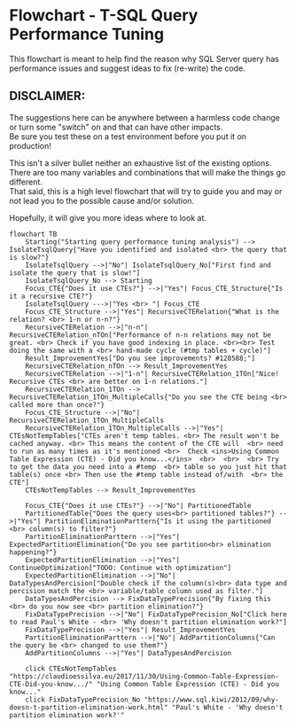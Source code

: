 # Flowchart - T-SQL Query Performance Tuning

This flowchart is meant to help find the reason why SQL Server query has performance issues and suggest ideas to fix (re-write) the code.

## DISCLAIMER: 
The suggestions here can be anywhere between a harmless code change or turn some "switch" on and that can have other impacts.  
Be sure you test these on a test environment before you put it on production!

This isn't a silver bullet neither an exhaustive list of the existing options.  
There are too many variables and combinations that will make the things go different.  
That said, this is a high level flowchart that will try to guide you and may or not lead you to the possible cause and/or solution.

Hopefully, it will give you more ideas where to look at.

```mermaid
flowchart TB
	Starting("Starting query performance tuning analysis") --> IsolateTsqlQuery{"Have you identified and isolated <br> the query that is slow?"}
	IsolateTsqlQuery -->|"No"| IsolateTsqlQuery_No["First find and isolate the query that is slow!"]
	IsolateTsqlQuery_No --> Starting
	Focus_CTE{"Does it use CTEs?"} -->|"Yes"| Focus_CTE_Structure{"Is it a recursive CTE?"}
	IsolateTsqlQuery --->|"Yes <br> "| Focus_CTE
	Focus_CTE_Structure -->|"Yes"| RecursiveCTERelation{"What is the relation? <br> 1-n or n-n?"}
	RecursiveCTERelation -->|"n-n"| RecursiveCTERelation_nTOn["Performance of n-n relations may not be great. <br> Check if you have good indexing in place. <br><br> Test doing the same with a <br> hand-made cycle (#tmp tables + cycle)"]
    Result_ImprovementYes["Do you see improvements? #128588;"]
	RecursiveCTERelation_nTOn --> Result_ImprovementYes
	RecursiveCTERelation -->|"1-n"| RecursiveCTERelation_1TOn["Nice! Recursive CTEs <br> are better on 1-n relations."]
	RecursiveCTERelation_1TOn --> RecursiveCTERelation_1TOn_MultipleCalls{"Do you see the CTE being <br> called more than once?"}
	Focus_CTE_Structure -->|"No"| RecursiveCTERelation_1TOn_MultipleCalls
	RecursiveCTERelation_1TOn_MultipleCalls -->|"Yes"| CTEsNotTempTables["CTEs aren't temp tables. <br> The result won't be cached anyway. <br> This means the content of the CTE will  <br> need to run as many times as it's mentioned <br>  Check <ins>Using Common Table Expression (CTE) - Did you know...</ins>  <br>  <br>  <br> Try to get the data you need into a #temp  <br> table so you just hit that table(s) once <br> Then use the #temp table instead of/with  <br> the CTE"]
	CTEsNotTempTables --> Result_ImprovementYes

    Focus_CTE{"Does it use CTEs?"} -->|"No"| PartitionedTable
    PartitionedTable{"Does the query uses<br> partitioned tables?"} -->|"Yes"| PartitionEliminationParttern{"Is it using the partitioned <br> column(s) to filter?"}
	PartitionEliminationParttern -->|"Yes"| ExpectedPartitionElimination{"Do you see partition<br> elimination happening?"}
	ExpectedPartitionElimination -->|"Yes"| ContinueOptimization["TODO: Continue with optimization"]
	ExpectedPartitionElimination -->|"No"| DataTypesAndPercision["Double check if the column(s)<br> data type and percision match the <br> variable/table column used as filter."]
	DataTypesAndPercision --> FixDataTypePrecision{"By fixing this <br> do you now see <br> partition elimination?"}
	FixDataTypePrecision -->|"No"| FixDataTypePrecision_No["Click here to read Paul's White - <br> 'Why doesn't partition elimination work?"]
	FixDataTypePrecision -->|"Yes"| Result_ImprovementYes
	PartitionEliminationParttern -->|"No"| AddPartitionColumns{"Can the query be <br> changed to use them?"}
	AddPartitionColumns -->|"Yes"| DataTypesAndPercision

	click CTEsNotTempTables "https://claudioessilva.eu/2017/11/30/Using-Common-Table-Expression-CTE-Did-you-know.../" "Using Common Table Expression (CTE) - Did you know..."
    click FixDataTypePrecision_No "https://www.sql.kiwi/2012/09/why-doesn-t-partition-elimination-work.html" "Paul's White - 'Why doesn't partition elimination work?'"
